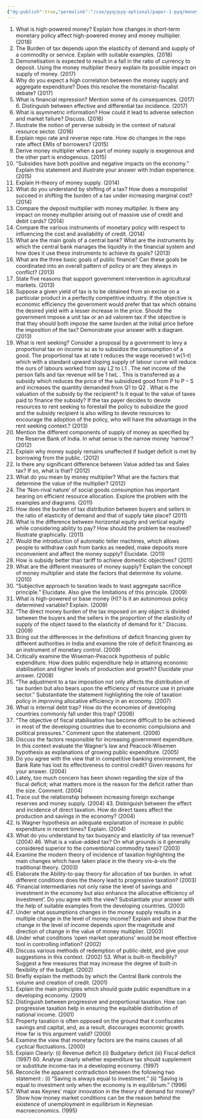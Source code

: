 ```yaml
---
{"dg-publish":true,"permalink":"/cse/pyq/pyq-optional/paper-1-pyq/money-banking-and-finance-tpyq/"}
---
```



1. What is high-powered money? Explain how changes in short-term monetary policy affect high-powered money and money multiplier. (2018) 
2. The Burden of tax depends upon the elasticity of demand and supply of a commodity or service. Explain with suitable examples. (2018) 
3. Demonetisation is expected to result in a fall in the ratio of currency to deposit. Using the money multiplier theory explain its possible impact on supply of money. (2017) 
4. Why do you expect a high correlation between the money supply and aggregate expenditure? Does this resolve the monetarist-fiscalist debate? (2017) 
5. What is financial repression? Mention some of its consequences. (2017) 6. Distinguish between effective and differential tax incidence. (2017) 
6. What is asymmetric information? How could it lead to adverse selection and market failure? Discuss. (2016)
7. Illustrate the notion of perverse subsidy in the context of natural resource sector. (2016) 
8. Explain repo rate and reverse repo rate. How do changes in the repo rate affect EMIs of borrowers? (2015) 
9. Derive money multiplier when a part of money supply is exogenous and the other part is endogenous. (2015) 
10. “Subsidies have both positive and negative impacts on the economy.” Explain this statement and illustrate your answer with Indian experience. (2015) 
11. Explain H-theory of money supply. (2014) 
12. What do you understand by shifting of a tax? How does a monopolist succeed in shifting the burden of a tax under increasing marginal cost? (2014) 
13. Compare the deposit multiplier with money multiplier. Is there any impact on money multiplier arising out of massive use of credit and debit cards? (2014) 
14. Compare the various instruments of monetary policy with respect to influencing the cost and availability of credit. (2014) 
15. What are the main goals of a central bank? What are the instruments by which the central bank manages the liquidity in the financial system and how does it use these instruments to achieve its goals? (2013) 
16. What are the three basic goals of public finance? Can these goals be coordinated into an overall pattern of policy or are they always in conflict? (2013) 
17. State five reasons that support government intervention in agricultural markets. (2013) 
18. Suppose a given yield of tax is to be obtained from an excise on a particular product in a perfectly competitive industry. If the objective is economic efficiency the government would prefer that tax which obtains the desired yield with a lesser increase in the price. Should the government impose a unit tax or an ad valorem tax if the objective is that they should both impose the same burden at the initial price before the imposition of the tax? Demonstrate your answer with a diagram. (2013) 
19. What is rent seeking? Consider a proposal by a government to levy a proportional tax on income so as to subsidize the consumption of a good. The proportional tax at rate t reduces the wage received t w(1–t) which with a standard upward sloping supply of labour curve will reduce the ours of labours worked from say L2 to L1 . The net income of the person falls and tax revenue will be 1 twL . This is transferred as a subsidy which reduces the price of the subsidized good from P to P – S and increases the quantity demanded from Q1 to Q2 . What is the valuation of the subsidy by the recipient? Is it equal to the value of taxes paid to finance the subsidy? If the tax payer decides to devote resources to rent seeking to forestall the policy to subsidize the good and the subsidy recipient is also willing to devote resources to encourage the adoption of the policy, who will have the advantage in the rent seeking context.? (2013) 
20. Mention the different components of supply of money as specified by the Reserve Bank of India. In what sense is the narrow money ‘narrow’? (2012) 
21. Explain why money supply remains unaffected if budget deficit is met by borrowing from the public. (2012) 
22. Is there any significant difference between Value added tax and Sales tax? If so, what is that? (2012) 
23. What do you mean by money multiplier? What are the factors that determine the value of the multiplier? (2012) 
24. The ‘Non-rival nature’ of social goods consumption has important bearing on efficient resource allocation. Explore the problem with the examples and diagrams. (2011) 
25. How does the burden of tax distribution between buyers and sellers in the ratio of elasticity of demand and that of supply take place? (2011) 
26. What is the difference between horizontal equity and vertical equity while considering ability to pay? How should the problem be resolved? Illustrate graphically. (2011) 
27. Would the introduction of automatic teller machines, which allows people to withdraw cash from banks as needed, make deposits more inconvenient and affect the money supply? Elucidate. (2011) 
28. How is subsidy better than tariff to achieve domestic objectives? (2011) 
29. What are the different measures of money supply? Explain the concept of money multiplier and state the factors that determine its volume. (2010) 
30. “Subjective approach to taxation leads to least aggregate sacrifice principle.” Elucidate. Also give the limitations of this principle. (2009) 
31. What is high-powered or base money (H)? Is it an autonomous policy determined variable? Explain. (2009) 
32. “The direct money burden of the tax imposed on any object is divided between the buyers and the sellers in the proportion of the elasticity of supply of the object taxed to the elasticity of demand for it.” Discuss. (2009) 
33. Bring out the differences in the definitions of deficit financing given by different authorities in India and examine the role of deficit financing as an instrument of monetary control. (2009) 
34. Critically examine the Wiseman-Peacock hypothesis of public expenditure. How does public expenditure help in attaining economic stabilisation and higher levels of production and growth? Elucidate your answer. (2008) 
35. “The adjustment to a tax imposition not only affects the distribution of tax burden but also bears upon the efficiency of resource use in private sector.” Substantiate the statement highlighting the role of taxation policy in improving allocative efficiency in an economy. (2007) 
36. What is internal debt trap? How do the economies of developing countries commonly fall under this trap? (2006) 
37. “The objective of fiscal stabilisation has become difficult to be achieved in most of the developing countries due to economic compulsions and political pressures.” Comment upon the statement. (2006) 
38. Discuss the factors responsible for increasing government expenditure. In this context evaluate the Wagner’s law and Peacock-Wisemen hypothesis as explanations of growing public expenditure. (2005) 
39. Do you agree with the view that in competitive banking environment, the Bank Rate has lost its effectiveness to control credit? Given reasons for your answer. (2004) 
40. Lately, too much concern has been shown regarding the size of the fiscal deficit; what matters more is the reason for the deficit rather than the size. Comment. (2004) 
41. Trace out the relationship between increasing foreign exchange reserves and money supply. (2004) 43. Distinguish between the effect and incidence of direct taxation. How do direct taxes affect the production and savings in the economy? (2004) 
42. Is Wagner hypothesis an adequate explanation of increase in public expenditure in recent times? Explain. (2004) 
43. What do you understand by tax buoyancy and elasticity of tax revenue? (2004) 46. What is a value-added tax? On what grounds is it generally considered superior to the conventional commodity taxes? (2003) 
44. Examine the modern theory of incidence of taxation highlighting the main changes which have taken place in the theory vis-à-vis the traditional theory. (2003) 
45. Elaborate the Ability-to-pay theory for allocation of tax burden. In what different conditions does the theory lead to progressive taxation? (2003) 
46. ‘Financial intermediaries not only raise the level of savings and investment in the economy but also enhance the allocative efficiency of Investment’. Do you agree with the view? Substantiate your answer with the help of suitable examples from the developing countries. (2003) 
47. Under what assumptions changes in the money supply results in a multiple change in the level of money income? Explain and show that the change in the level of income depends upon the magnitude and direction of change in the value of money multiplier. (2003) 
48. Under what conditions ‘open market operations’ would be most effective tool in controlling inflation? (2002)
49. Discuss various methods of redemption of public-debt, and give your suggestions in this context. (2002) 53. What is built-in flexibility? Suggest a few measures that may increase the degree of built-in flexibility of the budget. (2002) 
50. Briefly explain the methods by which the Central Bank controls the volume and creation of credit. (2001) 
51. Explain the main principles which should guide public expenditure in a developing economy. (2001) 
52. Distinguish between progressive and proportional taxation. How can progressive taxation help in ensuring the equitable distribution of national income. (2001) 
53. Property taxation is often opposed on the ground that it confiscates savings and capital, and, as a result, discourages economic growth. How far is this argument valid? (2000)
54. Examine the view that monetary factors are the mains causes of all cyclical fluctuations. (2000) 
55. Explain Clearly: (i) Revenue deficit (ii) Budgetary deficit (iii) Fiscal deficit (1997) 60. Analyse clearly whether expenditure tax should supplement or substitute income-tax in a developing economy. (1997) 
56. Reconcile the apparent contradiction between the following two statement : (i) “Saving is always equal to investment.” (ii) “Saving is equal to investment only when the economy is in equilibrium.” (1996) 
57. What was Keynes’ major innovation in the theory of demand for money? Show how money market conditions can be the reason behind the existence of unemployment in equilibrium in Keynesian macroeconomics. (1995) 